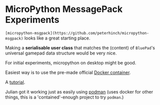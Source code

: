 # MicroPython MessagePack Experiments

`[micropython-msgpack](https://github.com/peterhinch/micropython-msgpack)` looks like a great starting place.

Making a **serialisable user class** that matches the (content) of `BluePad`'s universal gamepad data structure would be very nice.

For initial experiments, micropython on desktop might be good.

Easiest way is to use the pre-made official [Docker container](https://hub.docker.com/r/micropython/unix).

A [tutorial](https://bhave.sh/micropython-docker/).

Julian got it working just as easily using [podman](https://podman.io/) (uses docker for other things, this is a 'contained'-enough project to try `podman`.)

